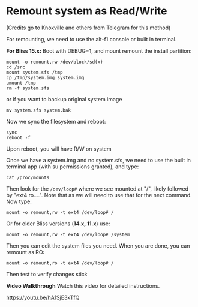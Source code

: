 # Remount system as Read/Write
(Credits go to Knoxville and others from Telegram for this method)

For remounting, we need to use the alt-f1 console or built in terminal. 

**For Bliss 15.x:**
Boot with DEBUG=1, and mount remount the install partition:

```
mount -o remount,rw /dev/block/sd(x)
cd /src
mount system.sfs /tmp
cp /tmp/system.img system.img
umount /tmp
rm -f system.sfs 
```

or if you want to backup original system image
```
mv system.sfs system.bak 
```
Now we sync the filesystem and reboot:
```
sync
reboot -f
```
Upon reboot, you will have R/W on system

Once we have a system.img and no system.sfs, we need to use the built in terminal app (with su permissions granted), and type:
```
cat /proc/mounts
```

Then look for the `/dev/loop#` where we see mounted at "/", likely followed by "ext4 ro....". Note that as we will need to use that for the next command. 
Now type:
```
mount -o remount,rw -t ext4 /dev/loop# /
```

Or for older Bliss versions (**14.x, 11.x**) use:
```
mount -o remount,rw -t ext4 /dev/loop# /system
```

Then you can edit the system files you need. When you are done, you can remount as RO:
```
mount -o remount,ro -t ext4 /dev/loop# /
```

Then test to verify changes stick

**Video Walkthrough**
Watch this video for detailed instructions.

https://youtu.be/hA1SjE3kTfQ
